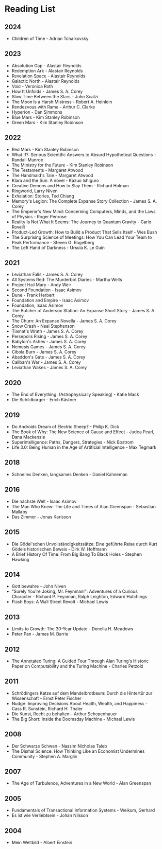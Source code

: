 # Reading List

## 2024

- Children of Time - Adrian Tchaikovsky

## 2023

- Absolution Gap - Alastair Reynolds
- Redemption Ark - Alastair Reynolds
- Revelation Space - Alastair Reynolds
- Galactic North - Alastair Reynolds
- Void - Veronica Roth
- How It Unfolds - James S. A. Corey
- Slow Time Between the Stars - John Scalzi
- The Moon Is a Harsh Mistress - Robert A. Heinlein
- Rendezvous with Rama - Arthur C. Clarke
- Hyperion - Dan Simmons
- Blue Mars - Kim Stanley Robinson
- Green Mars - Kim Stanley Robinson

## 2022

- Red Mars - Kim Stanley Robinson
- What If?: Serious Scientific Answers to Absurd Hypothetical Questions - Randall Munroe
- The Ministry for the Future - Kim Stanley Robinson
- The Testaments - Margaret Atwood
- The Handmaid's Tale - Margaret Atwood
- Klara and the Sun: A novel - Kazuo Ishiguro
- Creative Demons and How to Slay Them - Richard Holman
- Ringworld, Larry Niven
- Exhalation: Stories, Ted Chiang
- Memory's Legion: The Complete Expanse Story Collection - James S. A. Corey
- The Emperor's New Mind: Concerning Computers, Minds, and the Laws of Physics - Roger Penrose
- Reality Is Not What It Seems: The Journey to Quantum Gravity - Carlo Rovelli
- Product-Led Growth: How to Build a Product That Sells Itself - Wes Bush
- The Surprising Science of Meetings: How You Can Lead Your Team to Peak Performance - Steven G. Rogelberg
- The Left Hand of Darkness - Ursula K. Le Guin

## 2021

- Leviathan Falls - James S. A. Corey
- All Systems Red: The Murderbot Diaries - Martha Wells
- Project Hail Mary - Andy Weir
- Second Foundation - Isaac Asimov
- Dune - Frank Herbert
- Foundation and Empire - Isaac Asimov
- Foundation, Isaac Asimov
- The Butcher of Anderson Station: An Expanse Short Story - James S. A. Corey
- The Churn: An Expanse Novella - James S. A. Corey
- Snow Crash - Neal Stephenson
- Tiamat's Wrath - James S. A. Corey
- Persepolis Rising - James S. A. Corey
- Babylon's Ashes - James S. A. Corey
- Nemesis Games - James S. A. Corey
- Cibola Burn - James S. A. Corey
- Abaddon's Gate - James S. A. Corey
- Caliban's War - James S. A. Corey
- Leviathan Wakes - James S. A. Corey

## 2020

- The End of Everything: (Astrophysically Speaking) - Katie Mack
- Die Schildbürger - Erich Kästner

## 2019

- Do Androids Dream of Electric Sheep? - Philip K. Dick
- The Book of Why: The New Science of Cause and Effect - Judea Pearl, Dana Mackenzie
- Superintelligence: Paths, Dangers, Strategies - Nick Bostrom
- Life 3.0: Being Human in the Age of Artificial Intelligence - Max Tegmark

## 2018

- Schnelles Denken, langsames Denken - Daniel Kahneman

## 2016

- Die nächste Welt - Isaac Asimov
- The Man Who Knew: The Life and Times of Alan Greenspan - Sebastian Mallaby
- Das Zimmer - Jonas Karlsson

## 2015

- Die Gödel'schen Unvollständigkeitssätze: Eine geführte Reise durch Kurt Gödels historischen Beweis - Dirk W. Hoffmann
- A Brief History Of Time: From Big Bang To Black Holes - Stephen Hawking

## 2014

- Gott bewahre - John Niven
- "Surely You're Joking, Mr. Feynman!": Adventures of a Curious Character - Richard P. Feynman, Ralph Leighton, Edward Hutchings
- Flash Boys: A Wall Street Revolt - Michael Lewis

## 2013

- Limits to Growth: The 30-Year Update - Donella H. Meadows
- Peter Pan - James M. Barrie

## 2012

- The Annotated Turing: A Guided Tour Through Alan Turing's Historic Paper on Computability and the Turing Machine - Charles Petzold

## 2011

- Schrödingers Katze auf dem Mandelbrotbaum: Durch die Hintertür zur Wissenschaft - Ernst Peter Fischer
- Nudge: Improving Decisions About Health, Wealth, and Happiness - Cass R. Sunstein, Richard H. Thaler
- Die Kunst, Recht zu behalten - Arthur Schopenhauer
- The Big Short: Inside the Doomsday Machine - Michael Lewis

## 2008

- Der Schwarze Schwan - Nassim Nicholas Taleb
- The Dismal Science: How Thinking Like an Economist Undermines Community - Stephen A. Marglin

## 2007

- The Age of Turbulence, Adventures in a New World - Alan Greenspan

## 2005

- Fundamentals of Transactional Information Systems - Weikum, Gerhard
- Es ist wie Verliebtsein - Johan Nilsson

## 2004

- Mein Weltbild - Albert Einstein
